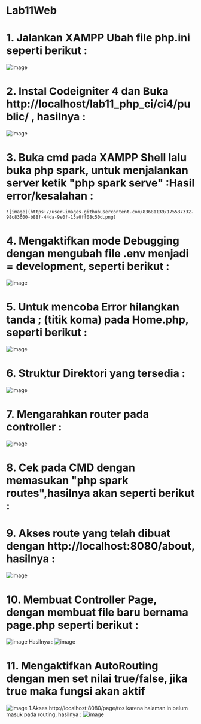 # Lab11Web

# 1. Jalankan XAMPP Ubah file php.ini seperti berikut :
![image](https://user-images.githubusercontent.com/83681139/175536516-adf596a1-138e-414d-b552-1d3ff9a19706.png)

# 2. Instal Codeigniter 4 dan Buka http://localhost/lab11_php_ci/ci4/public/ , hasilnya :
![image](https://user-images.githubusercontent.com/83681139/175536660-7a76fd5b-8ba9-4d87-a2c0-67be068a43e5.png)

# 3. Buka cmd pada XAMPP Shell lalu buka php spark, untuk menjalankan server ketik "php spark serve" :Hasil error/kesalahan : 
    ![image](https://user-images.githubusercontent.com/83681139/175537332-98c83600-b88f-44da-9e0f-13a0ff08c50d.png)

# 4. Mengaktifkan mode Debugging dengan mengubah file .env menjadi = development, seperti berikut :
![image](https://user-images.githubusercontent.com/83681139/175537422-e624f056-0493-441d-9284-918c2e68d096.png)

# 5. Untuk mencoba Error hilangkan tanda ; (titik koma) pada Home.php, seperti berikut :
![image](https://user-images.githubusercontent.com/83681139/175537534-1cef4009-5684-4ccc-aee4-5c1a4ea3a40f.png)

# 6. Struktur Direktori yang tersedia :
![image](https://user-images.githubusercontent.com/83681139/175537654-58c877ec-c045-4bb8-af3a-19a1b8696278.png)

# 7. Mengarahkan router pada controller :
![image](https://user-images.githubusercontent.com/83681139/175538185-9e704340-b504-4020-aee5-18c5d4c8ba3f.png)

# 8. Cek pada CMD dengan memasukan "php spark routes",hasilnya akan seperti berikut :

# 9. Akses route yang telah dibuat dengan http://localhost:8080/about, hasilnya :
![image](https://user-images.githubusercontent.com/83681139/175538319-7634f292-bb47-410c-bc62-0d0de85ce16b.png)

# 10. Membuat Controller Page, dengan membuat file baru bernama page.php seperti berikut :
![image](https://user-images.githubusercontent.com/83681139/175538354-dd371887-b1e9-45ab-85f5-264542d9674c.png)
Hasilnya :
![image](https://user-images.githubusercontent.com/83681139/175538455-33b29d69-7f5d-4150-8410-7e3d9b249e42.png)

# 11. Mengaktifkan AutoRouting dengan men set nilai true/false, jika true maka fungsi akan aktif
![image](https://user-images.githubusercontent.com/83681139/175538555-3fc3c0ce-b2b2-46ba-a782-0d1a32a745dc.png)
1.Akses http://localhost:8080/page/tos karena halaman in belum masuk pada routing, hasilnya :
![image](https://user-images.githubusercontent.com/83681139/175538642-a5b59cb6-03b5-4a6f-af99-14e181f21066.png)



    

